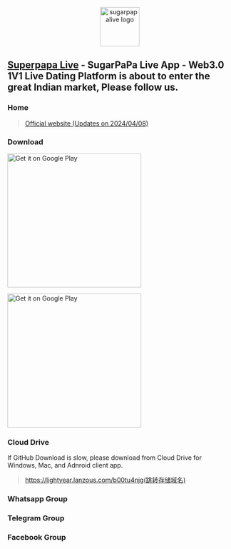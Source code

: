 <p align="center">
  <img alt="sugarpapalive logo" src="https://sugarpapalive.online/images/xqb-logo.png" width="88">   
</p>

## [Superpapa Live](https://www.sugarpapa.live/) - SugarPaPa Live App - Web3.0 1V1 Live Dating Platform is about to enter the great Indian market, Please follow us.

### Home

> [Official website (Updates on 2024/04/08)](https://sugarpapalive.online/)

### Download

<a target="_blank" href='https://apps.apple.com/us/app/lightyearvpn-fast-trusted/id1495258888'><img width="300" alt='Get it on Google Play' src='https://applelaneanimalhospital.com/wp-content/uploads/2019/04/apple.png'/></a>

<a target="_blank" href='https://play.google.com/store/apps/details?id=com.stingsystemllc.lightyearapp'><img width="300" alt='Get it on Google Play' src='https://applelaneanimalhospital.com/wp-content/uploads/2019/04/google.png'/></a>

### Cloud Drive

If GitHub Download is slow, please download from Cloud Drive for Windows, Mac, and Adnroid client app.

> https://lightyear.lanzous.com/b00tu4njg(跳转存储域名)

### Whatsapp Group

>

### Telegram Group

> 

### Facebook Group

>
